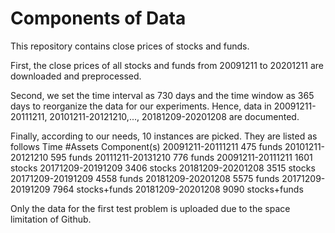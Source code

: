 # Components of Data
This repository contains close prices of stocks and funds.

First, the close prices of all stocks and funds from 20091211 to 20201211 are downloaded and preprocessed.

Second, we set the time interval as 730 days and the time window as 365 days to reorganize the data for our experiments.
Hence, data in 20091211-20111211, 20101211-20121210,..., 20181209-20201208 are documented.

Finally, according to our needs, 10 instances are picked. They are listed as follows
Time                            #Assets             Component(s)
20091211-20111211   475                       funds
20101211-20121210   595                       funds
20111211-20131210   776                       funds
20091211-20111211   1601                     stocks
20171209-20191209   3406                     stocks
20181209-20201208   3515                     stocks
20171209-20191209   4558                     funds
20181209-20201208   5575                     funds
20171209-20191209   7964                     stocks+funds
20181209-20201208   9090                     stocks+funds

Only the data for the first test problem is uploaded due to the space limitation of Github.
